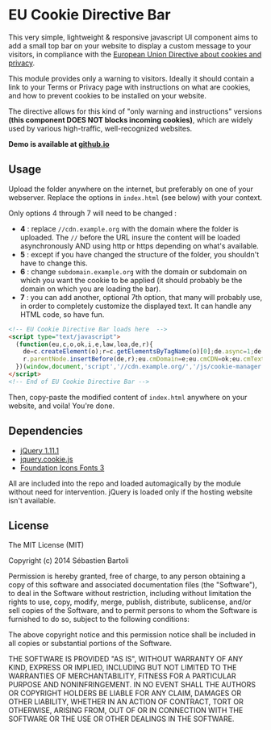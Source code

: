 # EU Cookie Directive Bar

This very simple, lightweight & responsive javascript UI component aims to add a small top bar on your website to display a custom message to your visitors, in compliance with the [European Union Directive about cookies and privacy](http://ec.europa.eu/ipg/basics/legal/cookies/index_en.htm).

This module provides only a warning to visitors. Ideally it should contain a link to your Terms or Privacy page with instructions on what are cookies, and how to prevent cookies to be installed on your website. 

The directive allows for this kind of "only warning and instructions" versions **(this component DOES NOT blocks incoming cookies)**, which are widely used by various high-traffic, well-recognized websites.

**Demo is available at [github.io](http://sebastien-bartoli.github.io/eu-cookie/)**

## Usage

Upload the folder anywhere on the internet, but preferably on one of your webserver. Replace the options in `index.html` (see below) with your context. 

Only options 4 through 7 will need to be changed : 

- **4** : replace `//cdn.example.org` with the domain where the folder is uploaded. The `//` before the URL insure the content will be loaded asynchronously AND using http or https depending on what's available.
- **5** : except if you have changed the structure of the folder, you shouldn't have to change this.
- **6** : change `subdomain.example.org` with the domain or subdomain on which you want the cookie to be applied (it should probably be the domain on which you are loading the bar).
- **7** : you can add another, optional 7th option, that many will probably use, in order to completely customize the displayed text. It can handle any HTML code, so have fun.

```HTML
<!-- EU Cookie Directive Bar loads here  -->
<script type="text/javascript">
  (function(eu,c,o,ok,i,e,law,loa,de,r){
    de=c.createElement(o);r=c.getElementsByTagName(o)[0];de.async=1;de.src=ok+i;
    r.parentNode.insertBefore(de,r);eu.cmDomain=e;eu.cmCDN=ok;eu.cmTextContent=law
  })(window,document,'script','//cdn.example.org/','/js/cookie-manager.js','subdomain.example.org');
</script>
<!-- End of EU Cookie Directive Bar -->
```

Then, copy-paste the modified content of `index.html` anywhere on your website, and voila! You're done.

## Dependencies

- [jQuery 1.11.1](http://jquery.com)
- [jquery.cookie.js](https://github.com/carhartl/jquery-cookie)
- [Foundation Icons Fonts 3](http://zurb.com/playground/foundation-icon-fonts-3)

All are included into the repo and loaded automagically by the module without need for intervention. jQuery is loaded only if the hosting website isn't available.

## License

The MIT License (MIT)

Copyright (c) 2014 Sébastien Bartoli

Permission is hereby granted, free of charge, to any person obtaining a copy
of this software and associated documentation files (the "Software"), to deal
in the Software without restriction, including without limitation the rights
to use, copy, modify, merge, publish, distribute, sublicense, and/or sell
copies of the Software, and to permit persons to whom the Software is
furnished to do so, subject to the following conditions:

The above copyright notice and this permission notice shall be included in all
copies or substantial portions of the Software.

THE SOFTWARE IS PROVIDED "AS IS", WITHOUT WARRANTY OF ANY KIND, EXPRESS OR
IMPLIED, INCLUDING BUT NOT LIMITED TO THE WARRANTIES OF MERCHANTABILITY,
FITNESS FOR A PARTICULAR PURPOSE AND NONINFRINGEMENT. IN NO EVENT SHALL THE
AUTHORS OR COPYRIGHT HOLDERS BE LIABLE FOR ANY CLAIM, DAMAGES OR OTHER
LIABILITY, WHETHER IN AN ACTION OF CONTRACT, TORT OR OTHERWISE, ARISING FROM,
OUT OF OR IN CONNECTION WITH THE SOFTWARE OR THE USE OR OTHER DEALINGS IN THE
SOFTWARE.
